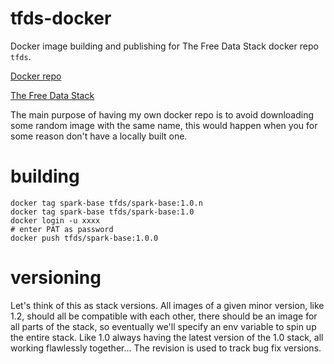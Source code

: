 # tfds-docker
Docker image building and publishing for The Free Data Stack docker repo `tfds`.

[Docker repo]( https://hub.docker.com/repository/docker/tfds/spark-base/general)

[The Free Data Stack](https://github.com/jens-koster/the-free-data-stack)

The main purpose of having my own docker repo is to avoid downloading some random image with the same name, this would happen when you for some reason don't have a locally built one.

# building

    docker tag spark-base tfds/spark-base:1.0.n
    docker tag spark-base tfds/spark-base:1.0
    docker login -u xxxx
    # enter PAT as password
    docker push tfds/spark-base:1.0.0

# versioning
Let's think of this as stack versions. All images of a given minor version, like 1.2, should all be compatible with each other, there should be an image for all parts of the stack, so eventually we'll specify an env variable to spin up the entire stack. Like 1.0 always having the latest version of the 1.0 stack, all working flawlessly together...
The revision is used to track bug fix versions.
